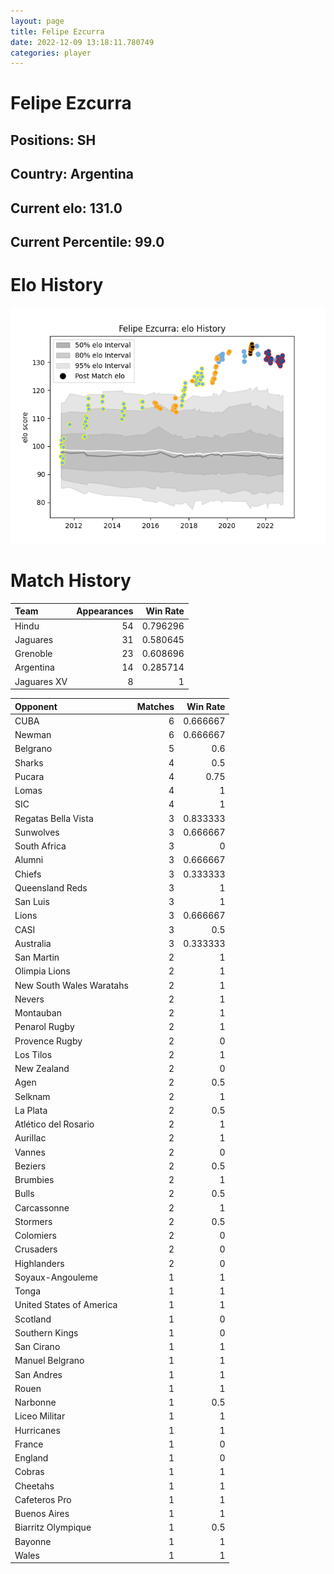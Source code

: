 ```yaml
---  
layout: page  
title: Felipe Ezcurra  
date: 2022-12-09 13:18:11.780749  
categories: player  
---
```

# Felipe Ezcurra

## Positions: SH

## Country: Argentina

## Current elo: 131.0

## Current Percentile: 99.0

# Elo History


![elo history](history_FelipeEzcurra.png)
# Match History


| Team        |   Appearances |   Win Rate |
|:------------|--------------:|-----------:|
| Hindu       |            54 |   0.796296 |
| Jaguares    |            31 |   0.580645 |
| Grenoble    |            23 |   0.608696 |
| Argentina   |            14 |   0.285714 |
| Jaguares XV |             8 |   1        |

| Opponent                 |   Matches |   Win Rate |
|:-------------------------|----------:|-----------:|
| CUBA                     |         6 |   0.666667 |
| Newman                   |         6 |   0.666667 |
| Belgrano                 |         5 |   0.6      |
| Sharks                   |         4 |   0.5      |
| Pucara                   |         4 |   0.75     |
| Lomas                    |         4 |   1        |
| SIC                      |         4 |   1        |
| Regatas Bella Vista      |         3 |   0.833333 |
| Sunwolves                |         3 |   0.666667 |
| South Africa             |         3 |   0        |
| Alumni                   |         3 |   0.666667 |
| Chiefs                   |         3 |   0.333333 |
| Queensland Reds          |         3 |   1        |
| San Luis                 |         3 |   1        |
| Lions                    |         3 |   0.666667 |
| CASI                     |         3 |   0.5      |
| Australia                |         3 |   0.333333 |
| San Martin               |         2 |   1        |
| Olimpia Lions            |         2 |   1        |
| New South Wales Waratahs |         2 |   1        |
| Nevers                   |         2 |   1        |
| Montauban                |         2 |   1        |
| Penarol Rugby            |         2 |   1        |
| Provence Rugby           |         2 |   0        |
| Los Tilos                |         2 |   1        |
| New Zealand              |         2 |   0        |
| Agen                     |         2 |   0.5      |
| Selknam                  |         2 |   1        |
| La Plata                 |         2 |   0.5      |
| Atlético del Rosario     |         2 |   1        |
| Aurillac                 |         2 |   1        |
| Vannes                   |         2 |   0        |
| Beziers                  |         2 |   0.5      |
| Brumbies                 |         2 |   1        |
| Bulls                    |         2 |   0.5      |
| Carcassonne              |         2 |   1        |
| Stormers                 |         2 |   0.5      |
| Colomiers                |         2 |   0        |
| Crusaders                |         2 |   0        |
| Highlanders              |         2 |   0        |
| Soyaux-Angouleme         |         1 |   1        |
| Tonga                    |         1 |   1        |
| United States of America |         1 |   1        |
| Scotland                 |         1 |   0        |
| Southern Kings           |         1 |   0        |
| San Cirano               |         1 |   1        |
| Manuel Belgrano          |         1 |   1        |
| San Andres               |         1 |   1        |
| Rouen                    |         1 |   1        |
| Narbonne                 |         1 |   0.5      |
| Liceo Militar            |         1 |   1        |
| Hurricanes               |         1 |   1        |
| France                   |         1 |   0        |
| England                  |         1 |   0        |
| Cobras                   |         1 |   1        |
| Cheetahs                 |         1 |   1        |
| Cafeteros Pro            |         1 |   1        |
| Buenos Aires             |         1 |   1        |
| Biarritz Olympique       |         1 |   0.5      |
| Bayonne                  |         1 |   1        |
| Wales                    |         1 |   1        |
